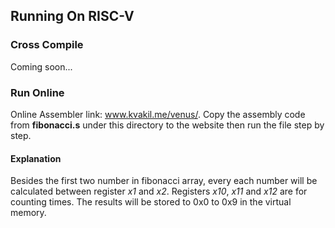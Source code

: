 ## Running On RISC-V

### Cross Compile

Coming soon...

### Run Online
Online Assembler link: www.kvakil.me/venus/. Copy the assembly code from **fibonacci.s** under this directory to the website then
run the file step by step. 
#### Explanation
Besides the first two number in fibonacci array, every each number will be calculated between register *x1* and *x2*. Registers *x10*, *x11* and *x12* are for counting times. The results will be stored to 0x0 to 0x9 in the virtual memory. 
